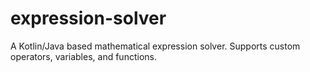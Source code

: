 # expression-solver
A Kotlin/Java based mathematical expression solver. Supports custom operators, variables, and functions.
